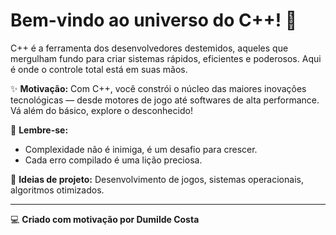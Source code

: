# Bem-vindo ao universo do C++! 🚀

C++ é a ferramenta dos desenvolvedores destemidos, aqueles que mergulham fundo para criar sistemas rápidos, eficientes e poderosos. Aqui é onde o controle total está em suas mãos.

✨ **Motivação:** 
Com C++, você constrói o núcleo das maiores inovações tecnológicas — desde motores de jogo até softwares de alta performance. Vá além do básico, explore o desconhecido!

🌟 **Lembre-se:** 
- Complexidade não é inimiga, é um desafio para crescer.
- Cada erro compilado é uma lição preciosa.

🚀 **Ideias de projeto:** Desenvolvimento de jogos, sistemas operacionais, algoritmos otimizados.

---

💻 **Criado com motivação por Dumilde Costa**


